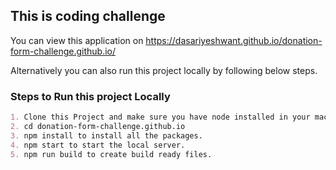 ## This is coding challenge

You can view this application on https://dasariyeshwant.github.io/donation-form-challenge.github.io/

Alternatively you can also run this project locally by following below steps.

### Steps to Run this project Locally

```markdown
1. Clone this Project and make sure you have node installed in your machine.
2. cd donation-form-challenge.github.io
3. npm install to install all the packages.
4. npm start to start the local server.
5. npm run build to create build ready files.
```
